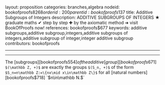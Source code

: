 layout: proposition
categories: branches,algebra
nodeid: bookofproofs$8268
orderid: 200
parentid: bookofproofs$137
title: Additive Subgroups of Integers
description: ADDITIVE SUBGROUPS OF INTEGERS ★ graduate maths ✔ step by step ✚ by the axiomatic method ➜ visit BookOfProofs now!
references: bookofproofs$677
keywords: additive subgroups,additive subgroup,integers,additive subgroups of integers,additive subgroup of integer,integer additive subgroup
contributors: bookofproofs

---


---

The [subgroups][bookofproofs$554] of the additive [group][bookofproofs$671] `$(\mathbb Z, +)$` are exactly the groups `$(S_n, +)$` of the form `$S_n=n\mathbb Z:=\{nx\mid x\in\mathbb Z\}$` for all [natural numbers][bookofproofs$718] `$n\in\mathbb N.$`

